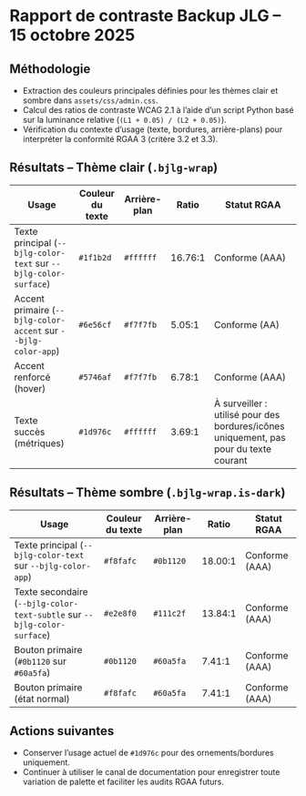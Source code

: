# Rapport de contraste Backup JLG – 15 octobre 2025

## Méthodologie
- Extraction des couleurs principales définies pour les thèmes clair et sombre dans `assets/css/admin.css`.
- Calcul des ratios de contraste WCAG 2.1 à l’aide d’un script Python basé sur la luminance relative (`(L1 + 0.05) / (L2 + 0.05)`).
- Vérification du contexte d’usage (texte, bordures, arrière-plans) pour interpréter la conformité RGAA 3 (critère 3.2 et 3.3).

## Résultats – Thème clair (`.bjlg-wrap`)
| Usage | Couleur du texte | Arrière-plan | Ratio | Statut RGAA |
| --- | --- | --- | --- | --- |
| Texte principal (`--bjlg-color-text` sur `--bjlg-color-surface`) | `#1f1b2d` | `#ffffff` | 16.76:1 | Conforme (AAA) |
| Accent primaire (`--bjlg-color-accent` sur `--bjlg-color-app`) | `#6e56cf` | `#f7f7fb` | 5.05:1 | Conforme (AA) |
| Accent renforcé (hover) | `#5746af` | `#f7f7fb` | 6.78:1 | Conforme (AAA) |
| Texte succès (métriques) | `#1d976c` | `#ffffff` | 3.69:1 | À surveiller : utilisé pour des bordures/icônes uniquement, pas pour du texte courant |

## Résultats – Thème sombre (`.bjlg-wrap.is-dark`)
| Usage | Couleur du texte | Arrière-plan | Ratio | Statut RGAA |
| --- | --- | --- | --- | --- |
| Texte principal (`--bjlg-color-text` sur `--bjlg-color-app`) | `#f8fafc` | `#0b1120` | 18.00:1 | Conforme (AAA) |
| Texte secondaire (`--bjlg-color-text-subtle` sur `--bjlg-color-surface`) | `#e2e8f0` | `#111c2f` | 13.84:1 | Conforme (AAA) |
| Bouton primaire (`#0b1120` sur `#60a5fa`) | `#0b1120` | `#60a5fa` | 7.41:1 | Conforme (AAA) |
| Bouton primaire (état normal) | `#f8fafc` | `#60a5fa` | 7.41:1 | Conforme (AAA) |

## Actions suivantes
- Conserver l’usage actuel de `#1d976c` pour des ornements/bordures uniquement.
- Continuer à utiliser le canal de documentation pour enregistrer toute variation de palette et faciliter les audits RGAA futurs.
